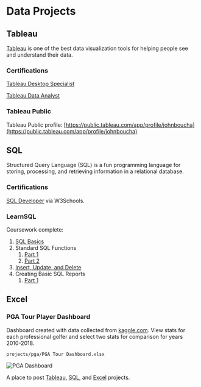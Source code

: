 # Data Projects

## Tableau

[Tableau](https://www.tableau.com) is one of the best data visualization tools for helping people see and understand their data.
 
### Certifications

[Tableau Desktop Specialist](https://www.credly.com/badges/4a19ad20-0963-4ca9-bc39-2b875debef0f)

[Tableau Data Analyst](https://www.credly.com/badges/e11b55f9-151b-4628-ad73-603a1f0709f6)

### Tableau Public

Tableau Public profile: [https://public.tableau.com/app/profile/johnboucha](https://public.tableau.com/app/profile/johnboucha)

## SQL

Structured Query Language (SQL) is a fun programming language for storing, processing, and retrieving information in a relational database.
 
### Certifications

[SQL Developer](https://verify.w3schools.com/1MSUHZ58B6) via W3Schools.

### LearnSQL

Coursework complete:

1. [SQL Basics](/sql/learnSQL/01_SQL_Basics.md)
1. Standard SQL Functions
    1. [Part 1](/sql/learnSQL/02_Standard_SQL_Functions_part_1.md)
    1. [Part 2](/sql/learnSQL/02_Standard_SQL_Functions_part_2.md)
1. [Insert, Update, and Delete](/sql/learnSQL/03_Insert_Update_and_Delete.md)
1. Creating Basic SQL Reports
    1. [Part 1](/sql/learnSQL/04_Basic_SQL_Reports_part_1.md)

## Excel

### PGA Tour Player Dashboard

Dashboard created with data collected from [kaggle.com](https://www.kaggle.com/datasets/jmpark746/pga-tour-data-2010-2018). View stats for each professional golfer and select two stats for comparison for years 2010-2018.

```
projects/pga/PGA Tour Dashboard.xlsx
```

![PGA Dashboard](projects/pga/dashboard.png)
 
A place to post [Tableau](/tableau), [SQL](/sql), and [Excel](/excel) projects.